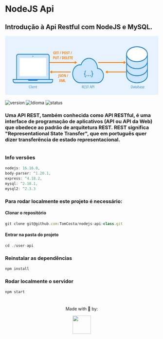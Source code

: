 
# NodeJS Api
## Introdução à Api Restful com NodeJS e MySQL.

<p align="center">
    <img src="./assets/imgs/rest-api.png" width="600" height="194">
</p>

![version][version-badge] ![Idioma][idioma1] ![status][status-emprogresso]

### Uma API REST, também conhecida como API RESTful, é uma interface de programação de aplicativos (API ou API da Web) que obedece ao padrão de arquitetura REST. REST significa "Representational State Transfer", que em português quer dizer transferência de estado representacional.
#
### Info versões
```javascript
nodejs: 16.16.0,
body-parser: ^1.20.1,
express: ^4.18.2,
mysql: ^2.18.1,
mysql2: ^2.3.3
``` 

### Para rodar localmente este projeto é necessário:
#### Clonar o repositório
```javascript
git clone git@github.com:TomCosta/nodejs-api-class.git
``` 
#### Entrar na pasta do projeto
```javascript
cd ./user-api
``` 
### Reinstalar as dependências
```bash
npm install
```
### Rodar localmente o servidor
```bash
npm start
```
#
<p align="center">
    Made with 💜​​ by:
</p>
<p align="center">
    <img src="https://tomsys.page/images/index-app/logo-tomsys2.png" width="60" height="60">
</p>

[CHANGELOG]: ./CHANGELOG.md
[version-badge]: https://img.shields.io/badge/version-1.0.0-blue.svg
[license-badge]: https://img.shields.io/badge/license-MIT-blue.svg
[status-emprogresso]: https://img.shields.io/badge/status-Em%20progresso-blueviolet
[idioma1]: https://img.shields.io/badge/idioma-Portugu%C3%AAs-800060
[TOM'SYS]: https://tomsys.page/images/index-app/logo-tomsys2.png